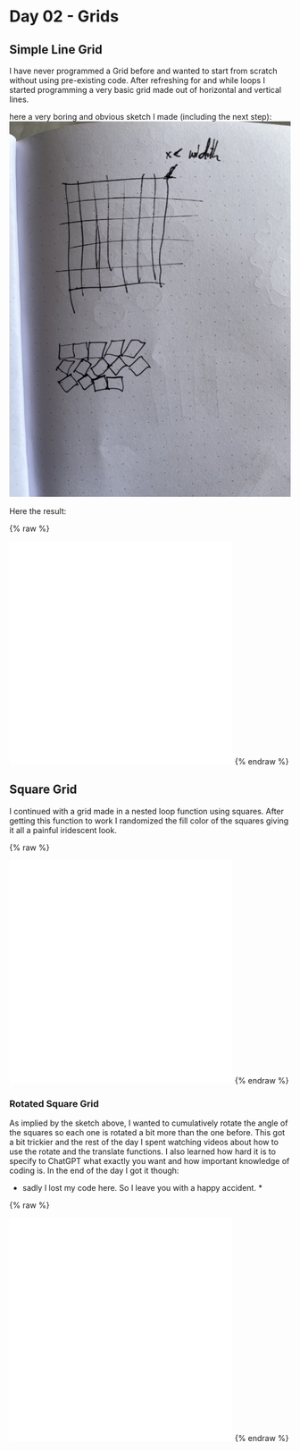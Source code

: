 # Day 02 - Grids

## Simple Line Grid
I have never programmed a Grid before and wanted to start from scratch without using pre-existing code. After refreshing for and while loops I started programming a very basic grid made out of horizontal and vertical lines. 

here a very boring and obvious sketch I made (including the next step):
![Example Image](content/day02/grid1.jpg)

Here the result:

{% raw %}
<iframe src="content/day01/03/embed.html" width="400" height="400" frameborder="no"></iframe>
{% endraw %}

## Square Grid
I continued with a grid made in a nested loop function using squares.
After getting this function to work I randomized the fill color of the squares giving it all a painful iridescent look.

{% raw %}
<iframe src="content/day03/04/embed.html" width="400" height="400" frameborder="no"></iframe>
{% endraw %}


### Rotated Square Grid
As implied by the sketch above, I wanted to cumulatively rotate the angle of the squares so each one is rotated a bit more than the one before. This got a bit trickier and the rest of the day I spent watching videos about how to use the rotate and the translate functions. I also learned how hard it is to specify to ChatGPT what exactly you want and how important knowledge of coding is.
In the end of the day I got it though:



* sadly I lost my code here. So I leave you with a happy accident. *

{% raw %}
<iframe src="content/day01/02/embed.html" width="400" height="400" frameborder="no"></iframe>
{% endraw %}

